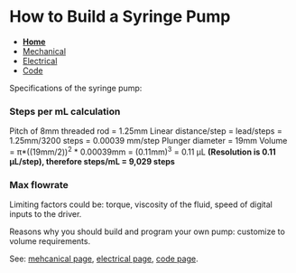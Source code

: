 # How to Build a Syringe Pump

- **[Home](/Syringe-Pump-Assignment/index)**
- [Mechanical](/Syringe-Pump-Assignment/mechanical)
- [Electrical](/Syringe-Pump-Assignment/electrical)
- [Code](/Syringe-Pump-Assignment/code)

Specifications of the syringe pump:

### Steps per mL calculation 
Pitch of 8mm threaded rod = 1.25mm
Linear distance/step = lead/steps = 1.25mm/3200 steps = 0.00039 mm/step
Plunger diameter = 19mm
Volume = π*((19mm/2))<sup>2</sup> * 0.00039mm = (0.11mm)<sup>3</sup> = 0.11 μL
**(Resolution is 0.11 μL/step), therefore steps/mL = 9,029 steps**

### Max flowrate
Limiting factors could be: torque, viscosity of the fluid, speed of digital inputs to the driver. 


Reasons why you should build and program your own pump: customize to volume requirements. 

See: [mehcanical page](/Syringe-Pump-Assignment/mechanical), [electrical page](/Syringe-Pump-Assignment/electrical), [code page](/Syringe-Pump-Assignment/code).


